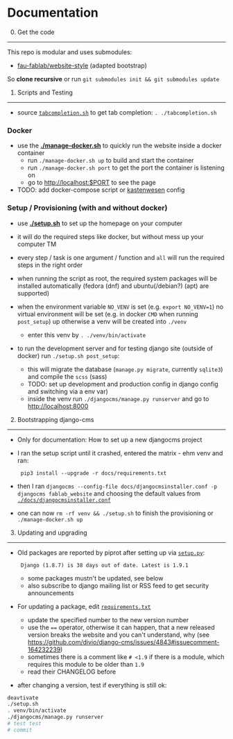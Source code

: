 Documentation
=============

0. Get the code
---------------

This repo is modular and uses submodules:

 - [fau-fablab/website-style](https://github.com/fau-fablab/website-style) (adapted bootstrap)

So **clone recursive** or run `git submodules init && git submodules update`

1. Scripts and Testing
----------------------

 - source [`tabcompletion.sh`](./tabcompletion.sh) to get tab completion: `. ./tabcompletion.sh`

### Docker

 - use the **[./manage-docker.sh](./manage-docker.sh)** to quickly run the website inside a docker container
   - run `./manage-docker.sh up` to build and start the container
   - run `./manage-docker.sh port` to get the port the container is listening on
   - go to [http://localhost:$PORT](http://localhost:80) to see the page
 - TODO: add docker-compose script or [kastenwesen](https://github.com/faufablab/kastenwesen) config

### Setup / Provisioning (with and without docker)

 - use **[./setup.sh](setup.sh)** to set up the homepage on your computer
 - it will do the required steps like docker, but without mess up your computer TM
 - every step / task is one argument / function and `all` will run the required steps in the right order
 - when running the script as root, the required system packages will be installed automatically (fedora (dnf) and ubuntu(/debian?) (apt) are supported)
 - when the environment variable `NO_VENV` is set (e.g. `export NO_VENV=1`) no virtual environment will be set (e.g. in docker `CMD` when running `post_setup`) up otherwise a venv will be created into `./venv`
   - enter this venv by `. ./venv/bin/activate`

 - to run the development server and for testing django site (outside of docker) run `./setup.sh post_setup`:
   - this will migrate the database (`manage.py migrate`, currently `sqlite3`) and compile the `scss` (sass)
   - TODO: set up development and production config in django config and switching via a env var)
   - inside the venv run `./djangocms/manage.py runserver` and go to [http://localhost:8000](http://localhost:8000)

2. Bootstrapping django-cms
---------------------------

 - Only for documentation: How to set up a new djangocms project
 - I ran the setup script until it crashed, entered the matrix - ehm venv and ran:

        pip3 install --upgrade -r docs/requirements.txt

 - then I ran `djangocms --config-file docs/djangocmsinstaller.conf -p djangocms fablab_website` and choosing the default values from [`./docs/djangocmsinstaller.conf`](./docs/djangocmsinstaller.conf)
 - one can now `rm -rf venv && ./setup.sh` to finish the provisioning or `./manage-docker.sh up`

3. Updating and upgrading
-------------------------

 - Old packages are reported by piprot after setting up via [`setup.py`](./setup.py):

		Django (1.8.7) is 38 days out of date. Latest is 1.9.1

   - some packages mustn't be updated, see below
   - also subscribe to django mailing list or RSS feed to get security announcements
 - For updating a package, edit [`requirements.txt`](./djangocms/requirements.txt)
   - update the specified number to the new version number
   - use the `==` operator, otherwise it can happen, that a new released version breaks the website and you can't understand, why (see https://github.com/divio/django-cms/issues/4843#issuecomment-164232239)
   - sometimes there is a comment like `# <1.9` if there is a module, which requires this module to be older than `1.9`
   - read their CHANGELOG before
 - after changing a version, test if everything is still ok:

```sh
deavtivate
./setup.sh
. venv/bin/activate
./djangocms/manage.py runserver
# test test
# commit
```
